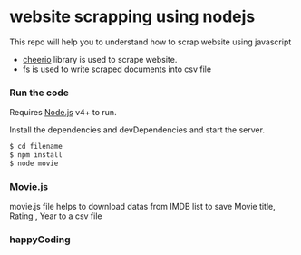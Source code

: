 # website scrapping using nodejs
This repo will help you to understand how to scrap website using javascript
  - [cheerio](https://github.com/btele/cheerio) library is used to scrape website. 
  - fs is used to write scraped documents  into csv file 
 
### Run the code

Requires [Node.js](https://nodejs.org/) v4+ to run.

Install the dependencies and devDependencies and start the server.

```sh
$ cd filename
$ npm install 
$ node movie
``` 
### Movie.js
movie.js file helps to download datas from IMDB list to save Movie title, Rating , Year to a csv file

### happyCoding


